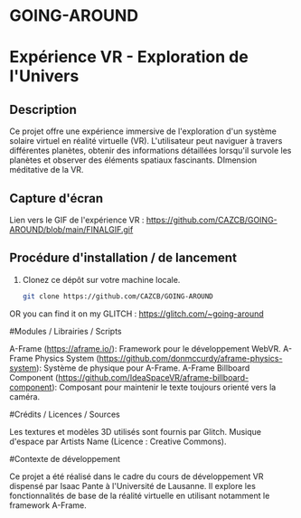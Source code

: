 # GOING-AROUND
# Expérience VR - Exploration de l'Univers

## Description
Ce projet offre une expérience immersive de l'exploration d'un système solaire virtuel en réalité virtuelle (VR). L'utilisateur peut naviguer à travers différentes planètes, obtenir des informations détaillées lorsqu'il survole les planètes et observer des éléments spatiaux fascinants.
DImension méditative de la VR.

## Capture d'écran
Lien vers le GIF de l'expérience VR : https://github.com/CAZCB/GOING-AROUND/blob/main/FINALGIF.gif


## Procédure d'installation / de lancement
1. Clonez ce dépôt sur votre machine locale.
   ```bash
   git clone https://github.com/CAZCB/GOING-AROUND

OR you can find it on my GLITCH : https://glitch.com/~going-around


#Modules / Librairies / Scripts

A-Frame (https://aframe.io/): Framework pour le développement WebVR.
A-Frame Physics System (https://github.com/donmccurdy/aframe-physics-system): Système de physique pour A-Frame.
A-Frame Billboard Component (https://github.com/IdeaSpaceVR/aframe-billboard-component): Composant pour maintenir le texte toujours orienté vers la caméra.

#Crédits / Licences / Sources

Les textures et modèles 3D utilisés sont fournis par Glitch.
Musique d'espace par Artists Name (Licence : Creative Commons).

#Contexte de développement

Ce projet a été réalisé dans le cadre du cours de développement VR dispensé par Isaac Pante à l'Université de Lausanne. Il explore les fonctionnalités de base de la réalité virtuelle en utilisant notamment le framework A-Frame.
